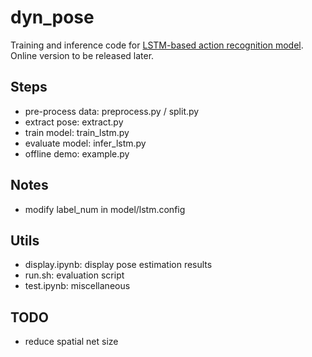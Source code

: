 # dyn_pose
Training and inference code for [LSTM-based action recognition model](http://www.contrib.andrew.cmu.edu/~gengshay/wordpress/index.php/424-2/).
Online version to be released later.

## Steps
- pre-process data: preprocess.py / split.py
- extract pose: extract.py
- train model: train_lstm.py
- evaluate model: infer_lstm.py
- offline demo: example.py

## Notes
- modify label_num in model/lstm.config

## Utils
- display.ipynb: display pose estimation results
- run.sh: evaluation script
- test.ipynb: miscellaneous

## TODO
- reduce spatial net size
